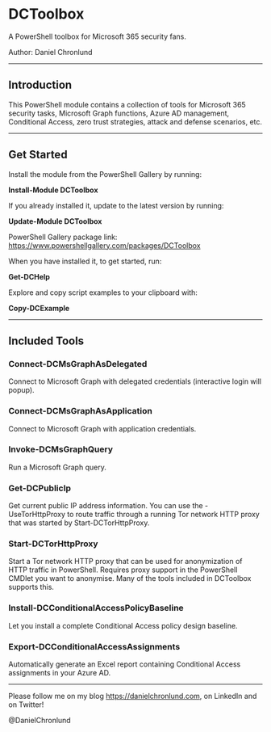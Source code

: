 # DCToolbox

A PowerShell toolbox for Microsoft 365 security fans.

Author: Daniel Chronlund

---------------------------------------------------

<h2>Introduction</h2>

This PowerShell module contains a collection of tools for Microsoft 365 security tasks, Microsoft Graph functions, Azure AD management, Conditional Access, zero 
trust strategies, attack and defense scenarios, etc.

---------------------------------------------------

<h2>Get Started</h2>

Install the module from the PowerShell Gallery by running:

<b>Install-Module DCToolbox</b>

If you already installed it, update to the latest version by running:

<b>Update-Module DCToolbox</b>

PowerShell Gallery package link: https://www.powershellgallery.com/packages/DCToolbox

When you have installed it, to get started, run:

<b>Get-DCHelp</b>

Explore and copy script examples to your clipboard with:

<b>Copy-DCExample</b>

---------------------------------------------------

<h2>Included Tools</h2>

<h3>Connect-DCMsGraphAsDelegated</h3>

Connect to Microsoft Graph with delegated credentials (interactive login will popup).

<h3>Connect-DCMsGraphAsApplication</h3>

Connect to Microsoft Graph with application credentials.

<h3>Invoke-DCMsGraphQuery</h3>

Run a Microsoft Graph query.

<h3>Get-DCPublicIp</h3>

Get current public IP address information. You can use the -UseTorHttpProxy to route traffic through a running Tor network HTTP proxy that was started by Start-DCTorHttpProxy.

<h3>Start-DCTorHttpProxy</h3>

Start a Tor network HTTP proxy that can be used for anonymization of HTTP traffic in PowerShell. Requires proxy support in the PowerShell CMDlet you want to anonymise. Many of the tools included in DCToolbox supports this.

<h3>Install-DCConditionalAccessPolicyBaseline</h3>

Let you install a complete Conditional Access policy design baseline.

<h3>Export-DCConditionalAccessAssignments</h3>

Automatically generate an Excel report containing Conditional Access assignments in your Azure AD.

---------------------------------------------------

Please follow me on my blog https://danielchronlund.com, on LinkedIn and on Twitter!

@DanielChronlund
